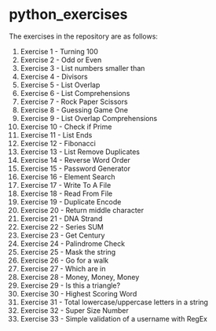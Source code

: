 # python_exercises
The exercises in the repository are as follows:
 1. Exercise 1 - Turning 100
 2. Exercise 2 - Odd or Even
 3. Exercise 3 - List numbers smaller than
 4. Exercise 4 - Divisors 
 5. Exercise 5 - List Overlap
 6. Exercise 6 - List Comprehensions
 7. Exercise 7 - Rock Paper Scissors
 8. Exercise 8 - Guessing Game One
 9. Exercise 9 - List Overlap Comprehensions
 10. Exercise 10 - Check if Prime
 11. Exercise 11 - List Ends
 12. Exercise 12 - Fibonacci
 13. Exercise 13 - List Remove Duplicates
 14. Exercise 14 - Reverse Word Order
 15. Exercise 15 - Password Generator
 16. Exercise 16 - Element Search
 17. Exercise 17 - Write To A File
 18. Exercise 18 - Read From File
 19. Exercise 19 - Duplicate Encode
 20. Exercise 20 - Return middle character
 21. Exercise 21 - DNA Strand
 22. Exercise 22 - Series SUM
 23. Exercise 23 - Get Century
 24. Exercise 24 - Palindrome Check
 25. Exercise 25 - Mask the string
 26. Exercise 26 - Go for a walk
 27. Exercise 27 - Which are in
 28. Exercise 28 - Money, Money, Money
 29. Exercise 29 - Is this a triangle?
 30. Exercise 30 - Highest Scoring Word
 31. Exercise 31 - Total lowercase/uppercase letters in a string
 32. Exercise 32 - Super Size Number
 33. Exercise 33 - Simple validation of a username with RegEx
